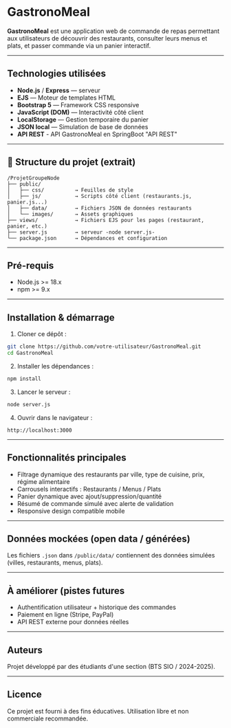 # GastronoMeal 

**GastronoMeal** est une application web de commande de repas permettant aux utilisateurs de découvrir des restaurants, consulter leurs menus et plats, et passer commande via un panier interactif.

---

##  Technologies utilisées

- **Node.js** / **Express** — serveur
- **EJS** — Moteur de templates HTML
- **Bootstrap 5** — Framework CSS responsive
- **JavaScript (DOM)** — Interactivité côté client
- **LocalStorage** — Gestion temporaire du panier
- **JSON local** — Simulation de base de données
- **API REST** - API GastronoMeal en SpringBoot "API REST"

---

## 📁 Structure du projet (extrait)

```
/ProjetGroupeNode
├── public/
│   ├── css/          → Feuilles de style
│   ├── js/           → Scripts côté client (restaurants.js, panier.js...)
│   ├── data/         → Fichiers JSON de données restaurants
│   └── images/       → Assets graphiques
├── views/            → Fichiers EJS pour les pages (restaurant, panier, etc.)
├── server.js         → serveur -node server.js-
└── package.json      → Dépendances et configuration
```

---

## Pré-requis

- Node.js >= 18.x
- npm >= 9.x

---

## Installation & démarrage

1. Cloner ce dépôt :
```bash
git clone https://github.com/votre-utilisateur/GastronoMeal.git
cd GastronoMeal
```

2. Installer les dépendances :
```bash
npm install
```

3. Lancer le serveur :
```bash
node server.js
```

4. Ouvrir dans le navigateur :
```
http://localhost:3000
```

---

##  Fonctionnalités principales

-  Filtrage dynamique des restaurants par ville, type de cuisine, prix, régime alimentaire
-  Carrousels interactifs : Restaurants / Menus / Plats
-  Panier dynamique avec ajout/suppression/quantité
-  Résumé de commande simulé avec alerte de validation
-  Responsive design compatible mobile

---

##  Données mockées (open data / générées)

Les fichiers `.json` dans `/public/data/` contiennent des données simulées (villes, restaurants, menus, plats).

---

## À améliorer (pistes futures
- Authentification utilisateur + historique des commandes
- Paiement en ligne (Stripe, PayPal)
- API REST externe pour données réelles

---

## Auteurs

Projet développé par des étudiants d'une section (BTS SIO / 2024-2025). 

---

## Licence

Ce projet est fourni à des fins éducatives. Utilisation libre et non commerciale recommandée.
